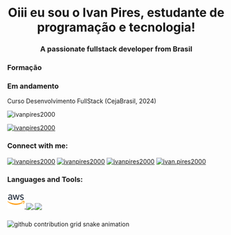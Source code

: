 <h1 align="center">Oiii eu sou o Ivan Pires, estudante de programação e tecnologia!</h1>
<h3 align="center">A passionate fullstack developer from Brasil</h3>

### Formação
<h3>Em andamento</h3>
<p>Curso Desenvolvimento FullStack (CejaBrasil, 2024)</p>

<p align="left"> <img src="https://komarev.com/ghpvc/?username=ivanpires2000&label=Profile%20views&color=0e75b6&style=flat" alt="ivanpires2000" /> </p>

<p align="left"> <a href="https://github.com/ryo-ma/github-profile-trophy"><img src="https://github-profile-trophy.vercel.app/?username=ivanpires2000" alt="ivanpires2000" /></a> </p>

<h3 align="left">Connect with me:</h3>
<p align="left">
<a href="https://linkedin.com/in/ivanpires2000" target="blank"><img align="center" src="https://raw.githubusercontent.com/rahuldkjain/github-profile-readme-generator/master/src/images/icons/Social/linked-in-alt.svg" alt="ivanpires2000"/></a>
<a href="https://fb.com/ivanpires2000" target="blank"><img align="center" src="https://raw.githubusercontent.com/rahuldkjain/github-profile-readme-generator/master/src/images/icons/Social/facebook.svg" alt="ivanpires2000"/></a>
<a href="https://instagram.com/ivanpires2000" target="blank"><img align="center" src="https://raw.githubusercontent.com/rahuldkjain/github-profile-readme-generator/master/src/images/icons/Social/instagram.svg" alt="ivanpires2000"/></a>
<a href="https://www.youtube.com/c/ivan.pires2000" target="blank"><img align="center" src="https://raw.githubusercontent.com/rahuldkjain/github-profile-readme-generator/master/src/images/icons/Social/youtube.svg" alt="ivan.pires2000"/></a>
</p>

<h3 align="left">Languages and Tools:</h3>
<p align="left"> <a href="https://aws.amazon.com" target="_blank" rel="noreferrer"> <img src="https://raw.githubusercontent.com/devicons/devicon/master/icons/amazonwebservices/amazonwebservices-original-wordmark.svg" alt="aws" width="40" height="40"/> </a> 

<a href="https://github.com/ivanpires2000/github-readme-stats">
  <img height=200 align="center" src="https://github-readme-stats.vercel.app/api?username=ivanpires2000" />
</a>
<a href="https://github.com/ivanpires2000/convoychat">
  <img height=200 align="center" src="https://github-readme-stats.vercel.app/api/top-langs?username=ivanpires2000&layout=compact&langs_count=20&card_width=320" />
</a><br>

### 
<picture align="center">
  <source media="(prefers-color-scheme: dark)" srcset="https://raw.githubusercontent.com/ivanpires2000/ivanpires2000/output/github-contribution-grid-snake.svg">
  <source media="(prefers-color-scheme: light)" srcset="https://raw.githubusercontent.com/ivanpires2000/ivanpires2000/output/github-contribution-grid-snake.svg">
  <img align="center" alt="github contribution grid snake animation" src="https://raw.githubusercontent.com/ivanpires2000/ivanpires2000/output/github-contribution-grid-snake.svg">
</picture>

